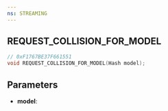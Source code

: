 ```yaml
---
ns: STREAMING
---
```

## REQUEST_COLLISION_FOR_MODEL

```c
// 0xF1767BE37F661551
void REQUEST_COLLISION_FOR_MODEL(Hash model);
```

## Parameters
* **model**:
